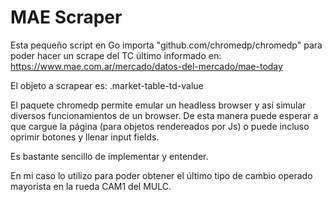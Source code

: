 # MAE Scraper

Esta pequeño script en Go importa "github.com/chromedp/chromedp" para poder hacer un scrape del TC último informado en: https://www.mae.com.ar/mercado/datos-del-mercado/mae-today


El objeto a scrapear es: .market-table-td-value

El paquete chromedp permite emular un headless browser y así simular diversos funcionamientos de un browser.
De esta manera puede esperar a que cargue la página (para objetos rendereados por Js) o puede incluso oprimir botones y llenar input fields.

Es bastante sencillo de implementar y entender.

En mi caso lo utilizo para poder obtener el último tipo de cambio operado mayorista en la rueda CAM1 del MULC.
